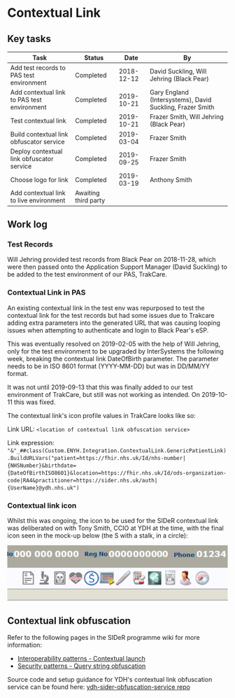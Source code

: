 # Contextual Link
## Key tasks
Task | Status | Date | By |
-----|--------|------|----|
Add test records to PAS test environment | Completed | 2018-12-12 | David Suckling, Will Jehring (Black Pear)
Add contextual link to PAS test environment | Completed | 2019-10-21 | Gary England (Intersystems), David Suckling, Frazer Smith
Test contextual link | Completed | 2019-10-21 | Frazer Smith, Will Jehring (Black Pear)
Build contextual link obfuscator service | Completed | 2019-03-04 | Frazer Smith
Deploy contextual link obfuscator service | Completed | 2019-09-25 | Frazer Smith
Choose logo for link | Completed | 2019-03-19 | Anthony Smith
Add contextual link to live environment | Awaiting third party | | 

## Work log
### Test Records
Will Jehring provided test records from Black Pear on 2018-11-28, which were then passed onto the Application Support Manager (David Suckling) to be added to the test environment of our PAS, TrakCare.

### Contextual Link in PAS
An existing contextual link in the test env was repurposed to test the contextual link for the test records but had some issues due to Trakcare adding extra parameters into the generated URL that was causing looping issues when attempting to authenticate and login to Black Pear's eSP.

This was eventually resolved on 2019-02-05 with the help of Will Jehring, only for the test environment to be upgraded by InterSystems the following week, breaking the contextual link DateOfBirth parameter. The parameter needs to be in ISO 8601 format (YYYY-MM-DD) but was in DD/MM/YY format.

It was not until 2019-09-13 that this was finally added to our test environment of TrakCare, but still was not working as intended.
On 2019-10-11 this was fixed.

The contextual link's icon profile values in TrakCare looks like so:

Link URL: `
<location of contextual link obfuscation service>
`

Link expression: `
"&"_##class(Custom.ENYH.Integration.ContextualLink.GenericPatientLink).BuildURLVars("patient=https://fhir.nhs.uk/Id/nhs-number|{NHSNumber}&birthdate={DateOfBirthISO8601}&location=https://fhir.nhs.uk/Id/ods-organization-code|RA4&practitioner=https://sider.nhs.uk/auth|{UserName}@ydh.nhs.uk")
`

### Contextual link icon
Whilst this was ongoing, the icon to be used for the SIDeR contextual link was deliberated on with Tony Smith, CCIO at YDH at the time, with the final icon seen in the mock-up below (the S with a stalk, in a circle):

<img src="https://raw.githubusercontent.com/Fdawgs/ydh-fhir-listeners/master/docs/images/YDH-TrakCare-SIDeR-Contextual-Link-Icon.png" width="800">

## Contextual link obfuscation
Refer to the following pages in the SIDeR programme wiki for more information:
- [Interoperability patterns - Contextual launch](https://github.com/Somerset-SIDeR-Programme/SIDeR-interop-patterns/wiki/contextual-launch)
- [Security patterns - Query string obfuscation](https://github.com/Somerset-SIDeR-Programme/SIDeR-interop-patterns/wiki/query-string-obfuscation)

Source code and setup guidance for YDH's contextual link obfuscation service can be found here: [ydh-sider-obfuscation-service repo](https://github.com/Somerset-SIDeR-Programme/ydh-sider-obfuscation-service)